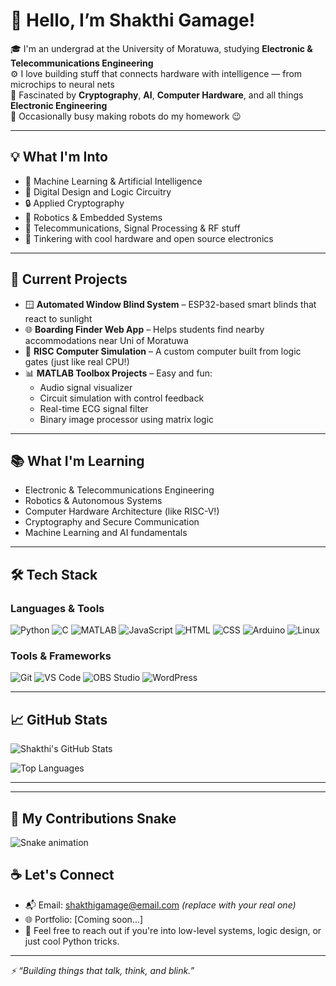 # 👋 Hello, I’m Shakthi Gamage!

🎓 I'm an undergrad at the University of Moratuwa, studying **Electronic & Telecommunications Engineering**  
⚙️ I love building stuff that connects hardware with intelligence — from microchips to neural nets  
🔐 Fascinated by **Cryptography**, **AI**, **Computer Hardware**, and all things **Electronic Engineering**  
🤖 Occasionally busy making robots do my homework 😉

---

## 💡 What I'm Into

- 🧠 Machine Learning & Artificial Intelligence
- 🧩 Digital Design and Logic Circuitry
- 🔒 Applied Cryptography
- 🤖 Robotics & Embedded Systems
- 📡 Telecommunications, Signal Processing & RF stuff
- 🧰 Tinkering with cool hardware and open source electronics

---

## 🚀 Current Projects

- 🪟 **Automated Window Blind System** – ESP32-based smart blinds that react to sunlight
- 🌐 **Boarding Finder Web App** – Helps students find nearby accommodations near Uni of Moratuwa
- 🔧 **RISC Computer Simulation** – A custom computer built from logic gates (just like real CPU!)
- 📊 **MATLAB Toolbox Projects** – Easy and fun:
  - Audio signal visualizer
  - Circuit simulation with control feedback
  - Real-time ECG signal filter
  - Binary image processor using matrix logic

---

## 📚 What I'm Learning

- Electronic & Telecommunications Engineering
- Robotics & Autonomous Systems
- Computer Hardware Architecture (like RISC-V!)
- Cryptography and Secure Communication
- Machine Learning and AI fundamentals

---

## 🛠️ Tech Stack

### Languages & Tools
![Python](https://img.shields.io/badge/-Python-3776AB?style=flat&logo=python&logoColor=white)
![C](https://img.shields.io/badge/-C-00599C?style=flat&logo=c&logoColor=white)
![MATLAB](https://img.shields.io/badge/-MATLAB-orange?style=flat&logo=mathworks)
![JavaScript](https://img.shields.io/badge/-JavaScript-F7DF1E?style=flat&logo=javascript&logoColor=black)
![HTML](https://img.shields.io/badge/-HTML5-E34F26?style=flat&logo=html5&logoColor=white)
![CSS](https://img.shields.io/badge/-CSS3-1572B6?style=flat&logo=css3)
![Arduino](https://img.shields.io/badge/-Arduino-00979D?style=flat&logo=arduino&logoColor=white)
![Linux](https://img.shields.io/badge/-Linux-FCC624?style=flat&logo=linux&logoColor=black)

### Tools & Frameworks
![Git](https://img.shields.io/badge/-Git-F05032?style=flat&logo=git&logoColor=white)
![VS Code](https://img.shields.io/badge/-VSCode-007ACC?style=flat&logo=visual-studio-code)
![OBS Studio](https://img.shields.io/badge/-OBS%20Studio-302E31?style=flat&logo=obs-studio&logoColor=white)
![WordPress](https://img.shields.io/badge/-WordPress-21759B?style=flat&logo=wordpress&logoColor=white)

---

## 📈 GitHub Stats

![Shakthi's GitHub Stats](https://github-readme-stats.vercel.app/api?username=shakthi-gamage&show_icons=true&theme=tokyonight&count_private=true)

![Top Languages](https://github-readme-stats.vercel.app/api/top-langs/?username=shakthi-gamage&layout=compact&theme=tokyonight)

---

---

## 🐍 My Contributions Snake

![Snake animation](https://raw.githubusercontent.com/shakthi-gamage/shakthi-gamage/output/github-contribution-grid-snake.svg)

## ☕ Let's Connect

- 📬 Email: shakthigamage@email.com *(replace with your real one)*
- 🌐 Portfolio: [Coming soon...]
- 💬 Feel free to reach out if you're into low-level systems, logic design, or just cool Python tricks.

---

*⚡ “Building things that talk, think, and blink.”*
